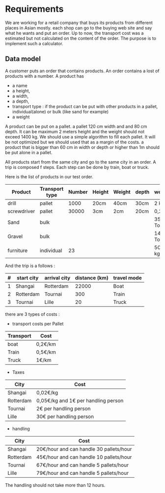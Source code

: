 # Requirements
We are working for a retail company that buys its products from different places in Asian mostly. each shop can go to the buying web site and say what he wants and put an order. 
Up to now, the transport cost was a estimated but not calculated on the content of the order. 
The purpose is to implement such a calculator.

## Data model

A customer puts an order that contains products. An order contains a lost of products with a number.
A product has 
* a name
* a height, 
* a width, 
* a depth, 
* transport type : if the product can be put with other products in a pallet, individual(alone) or bulk  (like sand for example)
* a weight

A product can be put on a pallet. a pallet 120 cm width and and 80 cm depth. It can be maximum 2 meters height and the weight should not exceed 1400 kg. We should use a simple algorithm to fill each pallet. It will be not optimized but we should used that as a margin of the costs.  a product that is bigger than 60 cm in width or depth or higher than 1m should be put alone in a pallet.

All products start from the same city and go to the same city in an order. A trip is composed f steps. Each step can be done by train, boat or truck.


Here is the list of products in our test order.

| Product | Transport type | Number | Height | Weight | depth | weight |
| -- | -- | -- | -- | -- | -- | -- |
| drill | pallet | 1000 | 20cm | 40cm | 30cm | 2 kg |
| screwdriver | pallet | 30000 | 3cm | 2cm | 20cm | 0,2 kg |
| Sand | bulk |  | |  |  | 35 Tons |
| Gravel | bulk |  |  |  |  | 14 Tons |
| furniture | individual |23 |  |  |  | 500 kg |

And the trip is a follows : 

| # | start city | arrival city | distance (km) | travel mode |
| -- | -- | -- | -- | -- |
| 1 | Shangai | Rotterdam | 22000 | Boat|
| 2 | Rotterdam | Tournai | 300 | Train |
| 3 | Tournai | Lille | 20 | Truck |


there are 3 types of costs : 
- transport costs per Pallet

| Transport| Cost 
| -- | -- | 
| boat | 0,2€/km |
| Train | 0,5€/km |
| Truck | 1€/km |

- Taxes

| City| Cost 
| -- | -- | 
| Shangai | 0,02€/kg |
| Rotterdam | 0,05€/kg and 1€ per handling person |
| Tournai | 2€ per handling person |
| Lille | 30€ per handling person |


- handling

| City| Cost 
| -- | -- | 
| Shangai | 20€/hour and can handle 30 pallets/hour |
| Rotterdam | 45€/hour and can handle 10 pallets/hour |
| Tournai | 67€/hour and can handle 5 pallets/hour |
| Lille | 79€/hour and can handle 5 pallets/hour |

The handling should not take more than 12 hours.